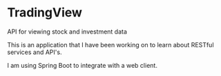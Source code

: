 # TradingView
API for viewing stock and investment data

This is an application that I have been working on to learn about RESTful services and API's.

I am using Spring Boot to integrate with a web client.